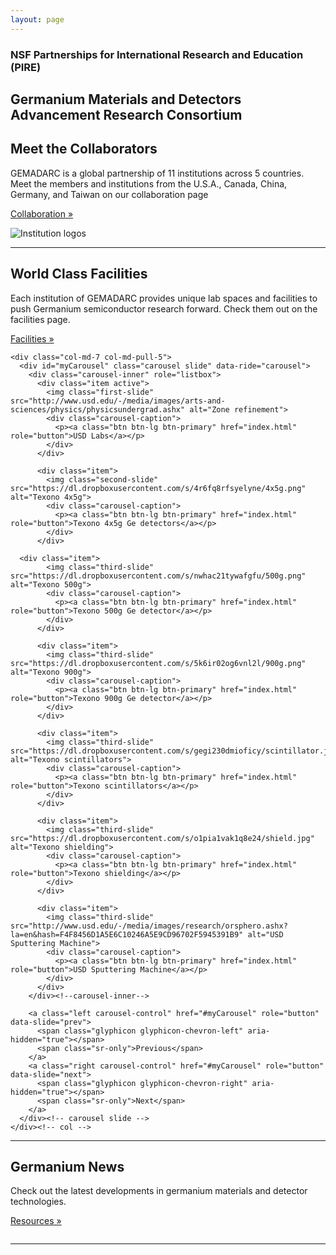 ```yaml
---
layout: page
---
```

<div class="jumbotron">
  <h3 class="text-center">NSF Partnerships for International Research and Education (PIRE)</h3>
  <h2 class="text-center">Germanium Materials and Detectors Advancement Research Consortium</h2>
</div>

<div class="featurette">
  <h2 class="featurette-heading">Meet the Collaborators</h2>
  <p class="lead">GEMADARC is a global partnership of 11 institutions across 5 countries. Meet the members and institutions from the U.S.A., Canada, China, Germany, and Taiwan on our collaboration page</p>
  <p><a class="btn btn-default" href="/collab" role="button">Collaboration &raquo;</a></p>
  <img class="featurette-image img-fluid pull-right" img src="https://dl.dropboxusercontent.com/s/iift2ygev8w82sg/logos.png" alt="Institution logos">
</div>

<div class="container text-center">
  <hr class="featurette-divider">
  <div class="row featurette">
    <div class="col-md-5 col-md-push-7">
      <h2 class="featurette-heading">World Class Facilities</h2>
      <p class="lead">Each institution of GEMADARC provides unique lab spaces and facilities to push Germanium semiconductor research forward. Check them out on the facilities page.</p>
      <p><a class="btn btn-default" href="/facility" role="button">Facilities &raquo;</a></p>
    </div>
    
    <div class="col-md-7 col-md-pull-5">
      <div id="myCarousel" class="carousel slide" data-ride="carousel">
        <div class="carousel-inner" role="listbox">
          <div class="item active">
            <img class="first-slide" src="http://www.usd.edu/-/media/images/arts-and-sciences/physics/physicsundergrad.ashx" alt="Zone refinement">
            <div class="carousel-caption">
              <p><a class="btn btn-lg btn-primary" href="index.html" role="button">USD Labs</a></p>
            </div>
          </div>
          
          <div class="item">
            <img class="second-slide" src="https://dl.dropboxusercontent.com/s/4r6fq8rfsyelyne/4x5g.png" alt="Texono 4x5g">
            <div class="carousel-caption">
              <p><a class="btn btn-lg btn-primary" href="index.html" role="button">Texono 4x5g Ge detectors</a></p>
            </div>
          </div>
          
	  <div class="item">
            <img class="third-slide" src="https://dl.dropboxusercontent.com/s/nwhac21tywafgfu/500g.png" alt="Texono 500g">
            <div class="carousel-caption">
              <p><a class="btn btn-lg btn-primary" href="index.html" role="button">Texono 500g Ge detector</a></p>
            </div>
          </div>
	  
          <div class="item">
            <img class="third-slide" src="https://dl.dropboxusercontent.com/s/5k6ir02og6vnl2l/900g.png" alt="Texono 900g">
            <div class="carousel-caption">
              <p><a class="btn btn-lg btn-primary" href="index.html" role="button">Texono 900g Ge detector</a></p>
            </div>
          </div>
	  
          <div class="item">
            <img class="third-slide" src="https://dl.dropboxusercontent.com/s/gegi230dmioficy/scintillator.jpg" alt="Texono scintillators">
            <div class="carousel-caption">
              <p><a class="btn btn-lg btn-primary" href="index.html" role="button">Texono scintillators</a></p>
            </div>
          </div>
	  
          <div class="item">
            <img class="third-slide" src="https://dl.dropboxusercontent.com/s/o1pia1vak1q8e24/shield.jpg" alt="Texono shielding">
            <div class="carousel-caption">
              <p><a class="btn btn-lg btn-primary" href="index.html" role="button">Texono shielding</a></p>
            </div>
          </div>
	  
          <div class="item">
            <img class="third-slide" src="http://www.usd.edu/-/media/images/research/orsphero.ashx?la=en&hash=F4F8456D1A5E6C10246A5E9CD96702F5945391B9" alt="USD Sputtering Machine">
            <div class="carousel-caption">
              <p><a class="btn btn-lg btn-primary" href="index.html" role="button">USD Sputtering Machine</a></p>
            </div>
          </div>
        </div><!--carousel-inner-->
     
        <a class="left carousel-control" href="#myCarousel" role="button" data-slide="prev">
          <span class="glyphicon glyphicon-chevron-left" aria-hidden="true"></span>
          <span class="sr-only">Previous</span>
        </a>
        <a class="right carousel-control" href="#myCarousel" role="button" data-slide="next">
          <span class="glyphicon glyphicon-chevron-right" aria-hidden="true"></span>
          <span class="sr-only">Next</span>
        </a>
      </div><!-- carousel slide -->
    </div><!-- col -->
  </div><!-- row -->
</div><!-- container -->

<div class="container text-center">
	<hr class="featurette-divider">
	<div class="row featurette">
		<div class="col-md-5">
			<h2 class="featurette-heading">Germanium News</h2>
        	<p class="lead">Check out the latest developments in germanium materials and detector technologies.</p>
			<p><a class="btn btn-default" href="/collab" role="button">Resources &raquo;</a></p>
    	</div>
    <div class="col-md-7">
        <img class="featurette-image img-responsive center-block" img src="http://www.usd.edu/-/media/images/research/geraniumhero2.ashx" alt="">
    </div>
    </div>
	<hr class="featurette-divider">
</div>
